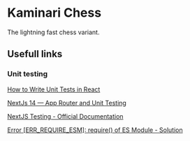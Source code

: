 # Kaminari Chess

The lightning fast chess variant.

## Usefull links

### Unit testing

[How to Write Unit Tests in React](https://www.freecodecamp.org/news/how-to-write-unit-tests-in-react/)

[NextJs 14 — App Router and Unit Testing](https://acubeddu87.medium.com/nextjs-14-app-router-and-unit-testing-f0ba74b5436b)

[NextJS Testing - Official Documentation](https://nextjs.org/docs/app/building-your-application/testing)

[Error [ERR_REQUIRE_ESM]: require() of ES Module - Solution](https://github.com/nrwl/nx/issues/17229)
